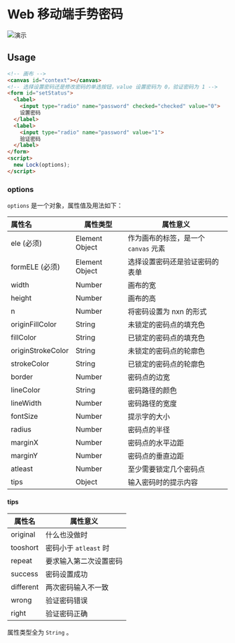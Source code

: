 # Web 移动端手势密码

![演示](https://github.com/sone47/pattern-lock/blob/master/demo.gif)

## Usage

```html
<!-- 画布 -->
<canvas id="context"></canvas>
<!-- 选择设置密码还是修改密码的单选按钮，value 设置密码为 0，验证密码为 1 -->
<form id="setStatus">
  <label>
    <input type="radio" name="password" checked="checked" value="0">
    设置密码
  </label>
  <label>
    <input type="radio" name="password" value="1">
    验证密码
  </label>
</form>
<script>
  new Lock(options);
</script>
```

### options

`options` 是一个对象，属性值及用法如下：

| 属性名               | 属性类型           | 属性意义                     |
| :---------------- | -------------- | ------------------------ |
| ele (必须)          | Element Object | 作为画布的标签，是一个 `canvas`  元素 |
| formELE (必须)      | Element Object | 选择设置密码还是验证密码的表单          |
| width             | Number         | 画布的宽                     |
| height            | Number         | 画布的高                     |
| n                 | Number         | 将密码设置为 nxn 的形式           |
| originFillColor   | String         | 未锁定的密码点的填充色              |
| fillColor         | String         | 已锁定的密码点的填充色              |
| originStrokeColor | String         | 未锁定的密码点的轮廓色              |
| strokeColor       | String         | 已锁定的密码点的轮廓色              |
| border            | Number         | 密码点的边宽                   |
| lineColor         | String         | 密码路径的颜色                  |
| lineWidth         | Number         | 密码路径的宽度                  |
| fontSize          | Number         | 提示字的大小                   |
| radius            | Number         | 密码点的半径                   |
| marginX           | Number         | 密码点的水平边距                 |
| marginY           | Number         | 密码点的垂直边距                 |
| atleast           | Number         | 至少需要锁定几个密码点              |
| tips              | Object         | 输入密码时的提示内容               |

#### tips

| 属性名       | 属性意义             |
| --------- | ---------------- |
| original  | 什么也没做时           |
| tooshort  | 密码小于 `atleast` 时 |
| repeat    | 要求输入第二次设置密码      |
| success   | 密码设置成功           |
| different | 两次密码输入不一致        |
| wrong     | 验证密码错误           |
| right     | 验证密码正确           |

属性类型全为 `String` 。